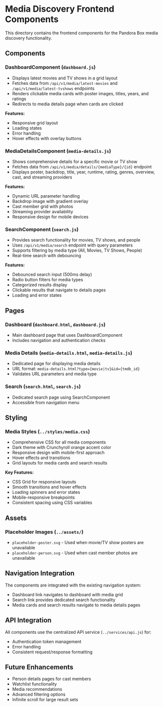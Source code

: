 # Media Discovery Frontend Components

This directory contains the frontend components for the Pandora Box media discovery functionality.

## Components

### DashboardComponent (`dashboard.js`)
- Displays latest movies and TV shows in a grid layout
- Fetches data from `/api/v1/media/latest-movies` and `/api/v1/media/latest-tvshows` endpoints
- Renders clickable media cards with poster images, titles, years, and ratings
- Redirects to media details page when cards are clicked

**Features:**
- Responsive grid layout
- Loading states
- Error handling
- Hover effects with overlay buttons

### MediaDetailsComponent (`media-details.js`)
- Shows comprehensive details for a specific movie or TV show
- Fetches data from `/api/v1/media/details/{mediaType}/{id}` endpoint
- Displays poster, backdrop, title, year, runtime, rating, genres, overview, cast, and streaming providers

**Features:**
- Dynamic URL parameter handling
- Backdrop image with gradient overlay
- Cast member grid with photos
- Streaming provider availability
- Responsive design for mobile devices

### SearchComponent (`search.js`)
- Provides search functionality for movies, TV shows, and people
- Uses `/api/v1/media/search` endpoint with query parameters
- Supports filtering by media type (All, Movies, TV Shows, People)
- Real-time search with debouncing

**Features:**
- Debounced search input (500ms delay)
- Radio button filters for media types
- Categorized results display
- Clickable results that navigate to details pages
- Loading and error states

## Pages

### Dashboard (`dashboard.html`, `dashboard.js`)
- Main dashboard page that uses DashboardComponent
- Includes navigation and authentication checks

### Media Details (`media-details.html`, `media-details.js`)
- Dedicated page for displaying media details
- URL format: `media-details.html?type={movie|tv}&id={tmdb_id}`
- Validates URL parameters and media type

### Search (`search.html`, `search.js`)
- Dedicated search page using SearchComponent
- Accessible from navigation menu

## Styling

### Media Styles (`../styles/media.css`)
- Comprehensive CSS for all media components
- Dark theme with Crunchyroll orange accent color
- Responsive design with mobile-first approach
- Hover effects and transitions
- Grid layouts for media cards and search results

**Key Features:**
- CSS Grid for responsive layouts
- Smooth transitions and hover effects
- Loading spinners and error states
- Mobile-responsive breakpoints
- Consistent spacing using CSS variables

## Assets

### Placeholder Images (`../assets/`)
- `placeholder-poster.svg` - Used when movie/TV show posters are unavailable
- `placeholder-person.svg` - Used when cast member photos are unavailable

## Navigation Integration

The components are integrated with the existing navigation system:
- Dashboard link navigates to dashboard with media grid
- Search link provides dedicated search functionality
- Media cards and search results navigate to media details pages

## API Integration

All components use the centralized API service (`../services/api.js`) for:
- Authentication token management
- Error handling
- Consistent request/response formatting

## Future Enhancements

- Person details pages for cast members
- Watchlist functionality
- Media recommendations
- Advanced filtering options
- Infinite scroll for large result sets